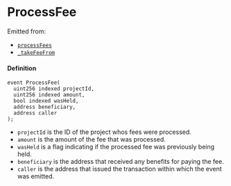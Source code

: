 # ProcessFee

Emitted from:

* [`processFees`](/v4/deprecated/v3/deprecated/or-payment-terminals/or-abstract/jbpayoutredemptionpaymentterminal/write/processfees.md)
* [`_takeFeeFrom`](/v4/deprecated/v3/deprecated/or-payment-terminals/or-abstract/jbpayoutredemptionpaymentterminal/write/-_takefeefrom.md)

#### Definition

```
event ProcessFee(
  uint256 indexed projectId,
  uint256 indexed amount,
  bool indexed wasHeld,
  address beneficiary,
  address caller
);
```

* `projectId` is the ID of the project whos fees were processed.
* `amount` is the amount of the fee that was processed.
* `wasHeld` is a flag indicating if the processed fee was previously being held.
* `beneficiary` is the address that received any benefits for paying the fee.
* `caller` is the address that issued the transaction within which the event was emitted.
